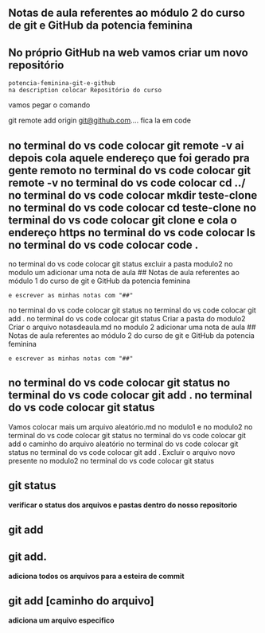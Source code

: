 ## Notas de aula referentes ao módulo 2 do curso de git e GitHub da potencia feminina
## No próprio GitHub na web vamos criar um novo repositório
	potencia-feminina-git-e-github
	na description colocar Repositório do curso
	
vamos pegar o comando

git remote add origin git@github.com.... fica la em code

no terminal do vs code colocar git remote -v
ai depois cola aquele endereço que foi gerado pra gente remoto
no terminal do vs code colocar git remote -v
no terminal do vs code colocar cd ../
no terminal do vs code colocar mkdir teste-clone
no terminal do vs code colocar cd teste-clone
no terminal do vs code colocar git clone e cola o endereço https
no terminal do vs code colocar ls
no terminal do vs code colocar code .
----------------------------------------------------------------------------------------------------------------

no terminal do vs code colocar git status
excluir a pasta modulo2
no modulo um adicionar uma nota de aula
	## Notas de aula referentes ao módulo 1 do curso de git e GitHub da potencia feminina
	
	e escrever as minhas notas com "##"
	
no terminal do vs code colocar git status
no terminal do vs code colocar git add .
no terminal do vs code colocar git status
Criar a pasta do modulo2
Criar o arquivo notasdeaula.md
no modulo 2 adicionar uma nota de aula
	## Notas de aula referentes ao módulo 2 do curso de git e GitHub da potencia feminina
	
	e escrever as minhas notas com "##"
no terminal do vs code colocar git status
no terminal do vs code colocar git add .
no terminal do vs code colocar git status	
----------------------------------------------------------------------------------------------------------------

Vamos colocar mais um arquivo aleatório.md no modulo1 e no modulo2
no terminal do vs code colocar git status
no terminal do vs code colocar git add o caminho do arquivo aleatório
no terminal do vs code colocar git status
no terminal do vs code colocar git add .
Excluir o arquivo novo presente no modulo2
no terminal do vs code colocar git status

## git status
  **verificar o status dos arquivos e pastas dentro do nosso repositorio**

## git add

## git add.
**adiciona todos os arquivos para a esteira de commit**

## git add [caminho do arquivo]
 **adiciona um arquivo especifico**

 